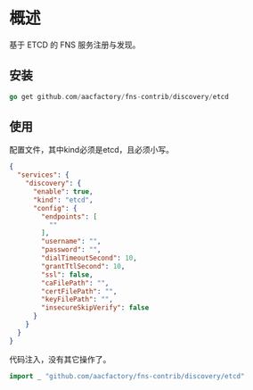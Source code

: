 # 概述
基于 ETCD 的 FNS 服务注册与发现。
## 安装
```go
go get github.com/aacfactory/fns-contrib/discovery/etcd
```
## 使用
配置文件，其中kind必须是etcd，且必须小写。
```json
{
  "services": {
    "discovery": {
      "enable": true,
      "kind": "etcd",
      "config": {
        "endpoints": [
          ""
        ],
        "username": "",
        "password": "",
        "dialTimeoutSecond": 10,
        "grantTtlSecond": 10,
        "ssl": false,
        "caFilePath": "",
        "certFilePath": "",
        "keyFilePath": "",
        "insecureSkipVerify": false
      }
    }
  }
}
```
代码注入，没有其它操作了。
```go
import _ "github.com/aacfactory/fns-contrib/discovery/etcd"
```
